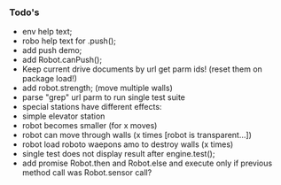 ### Todo's

 - env help text; 
 - robo help text for .push(); 
 - add push demo; 
 - add Robot.canPush(); 
 - Keep current drive documents by url get parm ids! (reset them on package load!)
 - add robot.strength; (move multiple walls)
 - parse "grep" url parm to run single test suite
 - special stations have different effects: 
  - simple elevator station
  - robot becomes smaller (for x moves)
  - robot can move through walls (x times [robot is transparent...])
  - robot load roboto waepons amo to destroy walls (x times)
 - single test does not display result after engine.test(); 
 - add promise Robot.then and Robot.else and execute only if previous method call was Robot.sensor call?